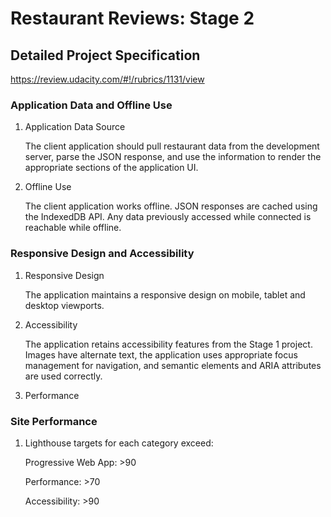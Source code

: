 
# Restaurant Reviews: Stage 2

## Detailed Project Specification
https://review.udacity.com/#!/rubrics/1131/view

### Application Data and Offline Use

1. Application Data Source

    The client application should pull restaurant data from the development server, parse the JSON response, and use the information to render the appropriate sections of the application UI.

2. Offline Use

    The client application works offline. JSON responses are cached using the IndexedDB API. Any data previously accessed while connected is reachable while offline.

### Responsive Design and Accessibility

1. Responsive Design

    The application maintains a responsive design on mobile, tablet and desktop viewports.

2. Accessibility

    The application retains accessibility features from the Stage 1 project. Images have alternate text, the application uses appropriate focus management for navigation, and semantic elements and ARIA attributes are used correctly.

3. Performance

### Site Performance

1. Lighthouse targets for each category exceed:

    Progressive Web App: >90

    Performance: >70
    
    Accessibility: >90

